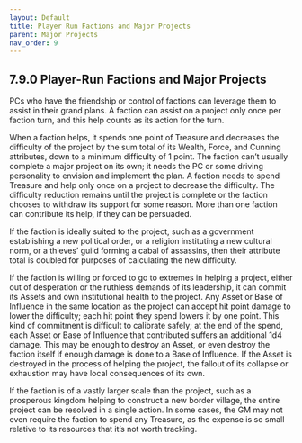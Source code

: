 ```yaml
---
layout: Default
title: Player Run Factions and Major Projects
parent: Major Projects
nav_order: 9
---
```


## 7.9.0 Player-Run Factions and Major Projects

PCs who have the friendship or control of factions can leverage them to assist in their grand plans.
A faction can assist on a project only once per faction turn, and this help counts as its action for the turn.

When a faction helps, it spends one point of Treasure and decreases the difficulty of the project by the sum total of its Wealth, Force, and Cunning attributes, down to a minimum difficulty of 1 point.
The faction can’t usually complete a major project on its own; it needs the PC or some driving personality to envision and implement the plan.
A faction needs to spend Treasure and help only once on a project to decrease the difficulty.
The difficulty reduction remains until the project is complete or the faction chooses to withdraw its support for some reason.
More than one faction can contribute its help, if they can be persuaded.

If the faction is ideally suited to the project, such as a government establishing a new political order, or a religion instituting a new cultural norm, or a thieves’ guild forming a cabal of assassins, then their attribute total is doubled for purposes of calculating the new difficulty.

If the faction is willing or forced to go to extremes in helping a project, either out of desperation or the ruthless demands of its leadership, it can commit its Assets and own institutional health to the project.
Any Asset or Base of Influence in the same location as the project can accept hit point damage to lower the difficulty; each hit point they spend lowers it by one point.
This kind of commitment is difficult to calibrate safely; at the end of the spend, each Asset or Base of Influence that contributed suffers an additional 1d4 damage.
This may be enough to destroy an Asset, or even destroy the faction itself if enough damage is done to a Base of Influence.
If the Asset is destroyed in the process of helping the project, the fallout of its collapse or exhaustion may have local consequences of its own.

If the faction is of a vastly larger scale than the project, such as a prosperous kingdom helping to construct a new border village, the entire project can be resolved in a single action.
In some cases, the GM may not even require the faction to spend any Treasure, as the expense is so small relative to its resources that it’s not worth tracking.
